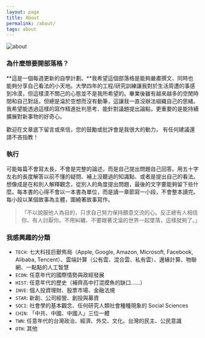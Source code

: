```yaml
---
layout: page
title: About
permalink: /about/
tags: about
---
```


![about](https://user-images.githubusercontent.com/8178172/49534128-c75c6100-f8fb-11e8-9eba-5bb39cc2fe73.jpg)

### 為什麼想要開部落格？

**這是一個每週更新的自學計劃。**我希望這個部落格是能夠嚴肅撰文、同時也能夠分享自己看法的小天地。大學四年的工程/研究訓練讓我對於生活周遭的事感到冷漠，但這樣漠不關己的心態並不是我所希望的。畢業後雖有越來越多的空閒時間和自己對話，但總是淪於空想而沒有動筆，這讓我一直沒辦法組織自己的思緒。我希望能透過這樣的寫作精進批判思考、能針對議題提出論點，更重要的是能持續擴展對新事物的好奇心。

歡迎在文章底下留言或來信，您的鼓勵或批評會是我很大的動力，
有任何建議還請不吝指教！


### 執行

可能每篇不會寫太長，不會是完整的論述，而是自己提出問題自己回答。用五十字左右的長度解答以前不懂的疑問、補上沒聽過的知識點、或者是提出自己的看法。想像成是在和別人解釋觀念，從別人的角度提出問題，最後的文字要能夠留下些什麼。每本書的心得不會以一本書為單位，而是讀一章節寫一小段，不會整本讀完。每小段以某個故事為主體，圍繞著故事寫作。

> 「不以說服他人為目的，只求自己努力保持願意交流的心。反正總有人相信你、有人討厭你。不用糾纏、不要跟著沈淪的世界一起墜落，這樣就夠了。」

### 我感興趣的分類

* `TECH`: 七大科技巨獸佈局（Apple, Google, Amazon, Microsoft, Facebook, Alibaba, Tencent）、雲端計算（公有雲、混合雲、私有雲）、邊緣計算、物聯網、一點點的人工智慧
* `ECON`: 任意年代的國際情勢與政經發展
* `HIST`: 任意年代的歷史（補齊高中打混摸魚的缺口......）
* `INVE`: 個人投資理財、股票市場、金融法規
* `STAR`: 新創、公司經營、創投與募資
* `SOCI`: 社會學的基本觀念、任何研究人類社會種種現象的 Social Sciences
* `CHIN`: 「中共、中國、中國人」三位一體
* `TWN`: 任意年代的台灣政治、經濟、外交、文化。台灣的民主、公民意識
* `OTH`: 其他
